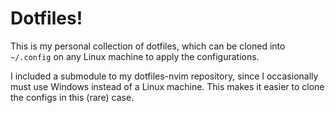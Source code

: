 # Dotfiles!

This is my personal collection of dotfiles, which can be cloned into `~/.config` on any Linux machine to apply the configurations.

I included a submodule to my dotfiles-nvim repository, since I occasionally must use Windows instead of a Linux machine. This makes it
easier to clone the configs in this (rare) case.
